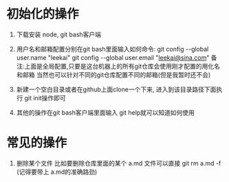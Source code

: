 # 初始化的操作
1. 下载安装 node, git bash客户端

2. 用户名和邮箱配置分别在git bash里面输入如何命令:
   git config --global user.name "leekai"
   git config --global user.email "leekai@sina.com"
备注:上面是全局配置,只要是这台机器上的所有git仓库会使用刚才配置的用化名和邮箱 
当然也可以针对不同的git仓库配置不同的邮箱(但是我暂时还不会)

3.  新建一个空白目录或者在github上面clone一个下来, 进入到该目录路径下面执行 git init操作即可

4. 其他的操作在git bash客户端里面输入 git help就可以知道如何使用

# 常见的操作
1. 删除某个文件 比如要删除仓库里面的某个 a.md 文件可以直接 git rm a.md -f (记得要带上 a.md的准确路劲)
